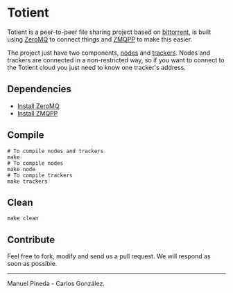 
Totient
=======

Totient is a peer-to-peer file sharing project based on [bittorrent](http://www.bittorrent.com/),
is built using [ZeroMQ](http://zeromq.org/) to connect things and [ZMQPP](https://github.com/zeromq/zmqpp) to make this easier.

The project just have two components, [nodes](http://github.com/pin3da/totient/tree/master/doc/node.md) and
[trackers](http://github.com/pin3da/totient/tree/master/doc/node.md). Nodes and trackers are connected in a
non-restricted way, so if you want to connect to the Totient cloud you just need to know one tracker's address.


## Dependencies
- [Install ZeroMQ](http://zeromq.org/intro:get-the-software)
- [Install ZMQPP](https://github.com/zeromq/zmqpp)



## Compile

    # To compile nodes and trackers
    make
    # To compile nodes
    make node
    # To compile trackers
    make trackers

## Clean

    make clean

## Contribute

Feel free to fork, modify and send us a pull request. We will respond as soon as possible.

______

Manuel Pineda - Carlos González.
